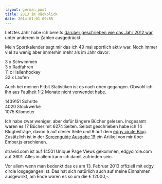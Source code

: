```yaml
---
layout: german_post
title: 2013 im Rückblick
date: 2014-01-01 09:55
---
```


Letztes Jahr habe ich bereits [darüber geschrieben wie das Jahr 2012 war](http://stravid.com/en/2012-in-numbers/), unter anderem in Zahlen ausgedrückt.

Mein Sportkalender sagt mir das ich 49 mal sportlich aktiv war. Noch immer viel zu wenig aber immerhin mehr als im Jahr davor:

3 x Schwimmen  
3 x Radfahren  
11 x Hallenhockey  
32 x Laufen

Auch bei meinen Fitbit Statistiken ist es nach oben gegangen. Obwohl ich ihn aus Faulheit 1-2 Monate nicht verwendet habe.

1439151 Schritte  
4020 Stockwerke  
1075 Kilometer

Ich habe zwar weniger, aber dafür längere Bücher gelesen. Insgesamt waren es 17 Bücher mit 6274 Seiten. Selbst geschrieben  habe ich 14 Blogbeiträge, davon 5 auf dieser Seite und 9 auf dem [edgy circle Blog](http://edgycircle.com/blog/). Zusätzlich ist in der [Screenguide Ausgabe 19](http://screengui.de) ein Artikel  von mir über Ember.js erschienen.

stravid.com ist auf 14501 Unique Page Views gekommen, edgycircle.com auf 3601. Alles in allem kann ich damit zufrieden sein.

Vor allem wenn man bedenkt das es am 13. Februar 2013 offiziell mit edgy circle losgegangen ist. Das hat sich natürlich auch auf meine Einnahmen ausgewirkt, am Ende waren es so um die € 12000,-.
